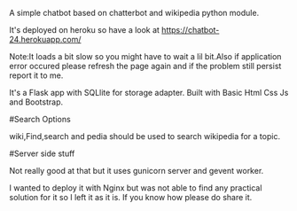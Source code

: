 A simple chatbot based on chatterbot and wikipedia python module.

It's deployed on heroku so have a look at
https://chatbot-24.herokuapp.com/

Note:It loads a bit slow so you might have to wait a lil bit.Also if application error occured please refresh the page again
and if the problem still persist report it to me.

It's a Flask app with SQLlite for storage adapter.
Built with Basic Html Css Js and Bootstrap.

#Search Options

wiki,Find,search and pedia should be used to search wikipedia for a topic.

#Server side stuff

Not really good at that but it uses gunicorn server and gevent worker.

I wanted to deploy it with Nginx but was not able to find any practical solution for it so I left it as it is.
If you know how please do share it.
